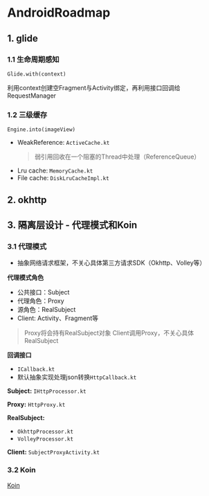 # AndroidRoadmap

## 1. glide

### 1.1 生命周期感知

``Glide.with(context)``

利用context创建空Fragment与Activity绑定，再利用接口回调给RequestManager

### 1.2 三级缓存

``Engine.into(imageView)``

- WeakReference<Bitmap>: ``ActiveCache.kt``
  > 弱引用回收在一个阻塞的Thread中处理（ReferenceQueue）
- Lru cache: ``MemoryCache.kt``
- File cache: ``DiskLruCacheImpl.kt``

## 2. okhttp

## 3. 隔离层设计 - 代理模式和Koin

### 3.1 代理模式

- 抽象网络请求框架，不关心具体第三方请求SDK（Okhttp、Volley等）

**代理模式角色**

- 公共接口：Subject
- 代理角色：Proxy
- 源角色：RealSubject
- Client: Activity、Fragment等

> Proxy将会持有RealSubject对象
> Client调用Proxy，不关心具体RealSubject

**回调接口**

- ``ICallback.kt``
- 默认抽象实现处理json转换``HttpCallback.kt``


**Subject:**
``IHttpProcessor.kt``

**Proxy:**
``HttpProxy.kt``

**RealSubject:**

- ``OkhttpProcessor.kt``
- ``VolleyProcessor.kt``

**Client:**
``SubjectProxyActivity.kt``

### 3.2 Koin

[Koin](https://insert-koin.io/)